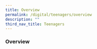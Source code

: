 ```yaml
---
title: Overview
permalink: /digital/teenagers/overview
description: ""
third_nav_title: Teenagers
---
```

### **Overview**